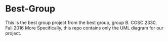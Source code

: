 # Best-Group
This is the best group project from the best group, group B.  COSC 2330, Fall 2016
More Specifically, this repo contains only the UML diagram for our project.

